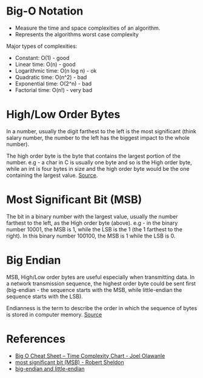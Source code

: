 # Big-O Notation

* Measure the time and space complexities of an algorithm.
* Represents the algorithms worst case complexity

Major types of complexities:
* Constant: O(1) - good
* Linear time: O(n) - good
* Logarithmic time: O(n log n) - ok
* Quadratic time: O(n^2) - bad
* Exponential time: O(2^n) - bad
* Factorial time: O(n!) - very bad

# High/Low Order Bytes
In a number, usually the digit farthest to the left is the most significant (think salary number, the number to the left has the biggest impact to the whole number).

The high order byte is the byte that contains the largest portion of the number. e.g - a char in C is usually one byte and so is the High order byte, while an int is four bytes in size and the high order byte would be the one containing the largest value. [Source](https://stackoverflow.com/a/47117552/594083).

# Most Significant Bit (MSB)
The bit in a binary number with the largest value, usually the number farthest to the left, as the High order byte (above). e.g - in the binary number 10001, the MSB is 1, while the LSB is the 1 (the 1 farthest to the right). In this binary number 100100, the MSB is 1 while the LSB is 0.

# Big Endian
MSB, High/Low order bytes are useful especially when transmitting data. In a network transmission sequence, the highest order byte could be sent first (big-endian - the sequence starts with the MSB, while little-endian the sequence starts with the LSB). 

Endianness is the term to describe the order in which the sequence of bytes is stored in computer memory. [Source](https://www.techtarget.com/searchnetworking/definition/big-endian-and-little-endian)


# References
* [Big O Cheat Sheet – Time Complexity Chart - Joel Olawanle](https://www.freecodecamp.org/news/big-o-cheat-sheet-time-complexity-chart/)
* [most significant bit (MSB) - Robert Sheldon](https://www.techtarget.com/whatis/definition/most-significant-bit-or-byte)
* [big-endian and little-endian](https://www.techtarget.com/searchnetworking/definition/big-endian-and-little-endian)
